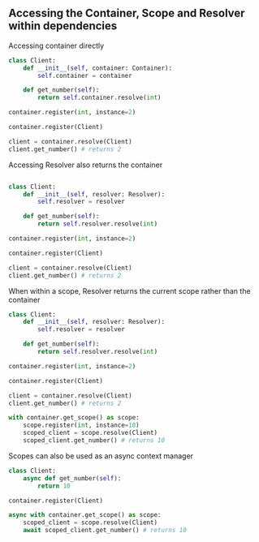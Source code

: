 

## Accessing the Container, Scope and Resolver within dependencies

Accessing container directly

```python
class Client:
    def __init__(self, container: Container):
        self.container = container

    def get_number(self):
        return self.container.resolve(int)

container.register(int, instance=2)

container.register(Client)

client = container.resolve(Client)
client.get_number() # returns 2
```

Accessing Resolver also returns the container

```python

class Client:
    def __init__(self, resolver: Resolver):
        self.resolver = resolver

    def get_number(self):
        return self.resolver.resolve(int)

container.register(int, instance=2)

container.register(Client)

client = container.resolve(Client)
client.get_number() # returns 2
```

When within a scope, Resolver returns the current scope rather than the container

```python
class Client:
    def __init__(self, resolver: Resolver):
        self.resolver = resolver

    def get_number(self):
        return self.resolver.resolve(int)

container.register(int, instance=2)

container.register(Client)

client = container.resolve(Client)
client.get_number() # returns 2

with container.get_scope() as scope:
    scope.register(int, instance=10)
    scoped_client = scope.resolve(Client)
    scoped_client.get_number() # returns 10
```

Scopes can also be used as an async context manager

```python
class Client:
    async def get_number(self):
        return 10

container.register(Client)

async with container.get_scope() as scope:
    scoped_client = scope.resolve(Client)
    await scoped_client.get_number() # returns 10
```
